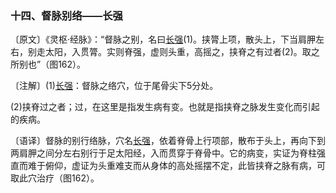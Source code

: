 ### 十四、督脉别络——长强

〔原文〕《灵枢·经脉》：“督脉之别，名曰[长强](https://www.gmzyjc.com/read/zjs/zjs3.2.2-0.0.1.3.1.md)(1)。挟膂上项，散头上，下当肩胛左右，别走太阳，入贯膂。实则脊强，虚则头重，高摇之，挟脊之有过者(2)。取之所别也”（图162）。

〔注解〕(1)[长强](https://www.gmzyjc.com/read/zjs/zjs3.2.2-0.0.1.3.1.md)：督脉之络穴，位于尾骨尖下5分处。

(2)挟脊过之者；过，在这里是指发生病有变。也就是指挟脊之脉发生变化而引起的疾病。

〔语译〕督脉的别行络脉，穴名[长强](https://www.gmzyjc.com/read/zjs/zjs3.2.2-0.0.1.3.1.md)，依着脊骨上行项部，散布于头上，再向下到两肩胛之间分左右别行于足太阳经，入而贯穿于脊骨中。它的病变，实证为脊柱强直而难于俯仰，虚证为头重难支而从身体的高处摇摆不定，此皆挟脊之脉有病，可取此穴治疗（图162）。
